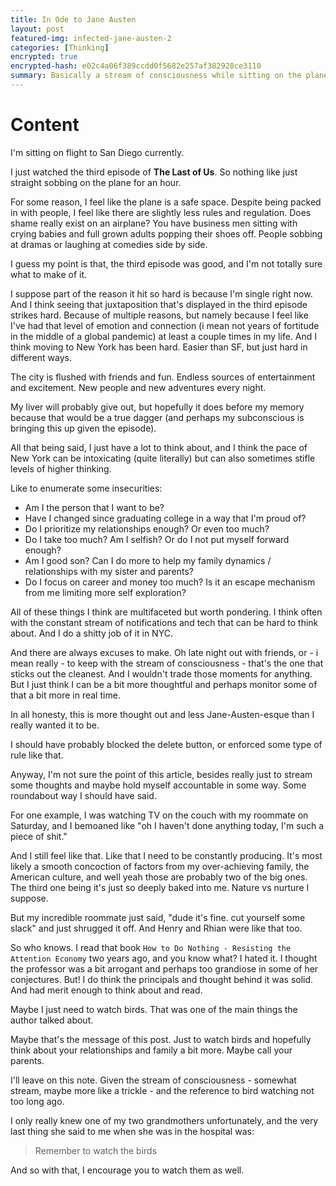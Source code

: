 ```yaml
---
title: In Ode to Jane Austen
layout: post
featured-img: infected-jane-austen-2
categories: [Thinking]
encrypted: true
encrypted-hash: e02c4a06f389ccdd0f5682e257af382928ce3110
summary: Basically a stream of consciousness while sitting on the plane
---
```


# Content

I'm sitting on flight to San Diego currently. 

I just watched the third episode of **The Last of Us**. So nothing like just straight sobbing on the plane for an hour. 

For some reason, I feel like the plane is a safe space. Despite being packed in with people, I feel like there are slightly less rules and regulation. Does shame really exist on an airplane? You have business men sitting with crying babies and full grown adults popping their shoes off. People sobbing at dramas or laughing at comedies side by side. 

I guess my point is that, the third episode was good, and I'm not totally sure what to make of it. 

I suppose part of the reason it hit so hard is because I'm single right now. And I think seeing that juxtaposition that's displayed in the third episode strikes hard. Because of multiple reasons, but namely because I feel like I've had that level of emotion and connection (i mean not years of fortitude in the middle of a global pandemic) at least a couple times in my life. And I think moving to New York has been hard. Easier than SF, but just hard in different ways. 

The city is flushed with friends and fun. Endless sources of entertainment and excitement. New people and new adventures every night. 

My liver will probably give out, but hopefully it does before my memory because that would be a true dagger (and perhaps my subconscious is bringing this up given the episode). 

All that being said, I just have a lot to think about, and I think the pace of New York can be intoxicating (quite literally) but can also sometimes stifle levels of higher thinking. 

Like to enumerate some insecurities:

* Am I the person that I want to be?
* Have I changed since graduating college in a way that I'm proud of?
* Do I prioritize my relationships enough? Or even too much? 
* Do I take too much? Am I selfish? Or do I not put myself forward enough? 
* Am I good son? Can I do more to help my family dynamics / relationships with my sister and parents? 
* Do I focus on career and money too much? Is it an escape mechanism from me limiting more self exploration? 

All of these things I think are multifaceted but worth pondering. I think often with the constant stream of notifications and tech that can be hard to think about. And I do a shitty job of it in NYC. 

And there are always excuses to make. Oh late night out with friends, or - i mean really - to keep with the stream of consciousness - that's the one that sticks out the cleanest. And I wouldn't trade those moments for anything. But I just think I can be a bit more thoughtful and perhaps monitor some of that a bit more in real time. 

In all honesty, this is more thought out and less Jane-Austen-esque than I really wanted it to be. 

I should have probably blocked the delete button, or enforced some type of rule like that. 

Anyway, I'm not sure the point of this article, besides really just to stream some thoughts and maybe hold myself accountable in some way. Some roundabout way I should have said.

For one example, I was watching TV on the couch with my roommate on Saturday, and I bemoaned like "oh I haven't done anything today, I'm such a piece of shit."

And I still feel like that. Like that I need to be constantly producing. It's most likely a smooth concoction of factors from my over-achieving family, the American culture, and well yeah those are probably two of the big ones. The third one being it's just so deeply baked into me. Nature vs nurture I suppose. 

But my incredible roommate just said, "dude it's fine. cut yourself some slack" and just shrugged it off. And Henry and Rhian were like that too. 

So who knows. I read that book `How to Do Nothing - Resisting the Attention Economy` two years ago, and you know what? I hated it. I thought the professor was a bit arrogant and perhaps too grandiose in some of her conjectures. But! I do think the principals and thought behind it was solid. And had merit enough to think about and read. 

Maybe I just need to watch birds. That was one of the main things the author talked about.

Maybe that's the message of this post. Just to watch birds and hopefully think about your relationships and family a bit more. Maybe call your parents. 

I'll leave on this note. Given the stream of consciousness - somewhat stream, maybe more like a trickle - and the reference to bird watching not too long ago. 

I only really knew one of my two grandmothers unfortunately, and the very last thing she said to me when she was in the hospital was:

> Remember to watch the birds

And so with that, I encourage you to watch them as well. 